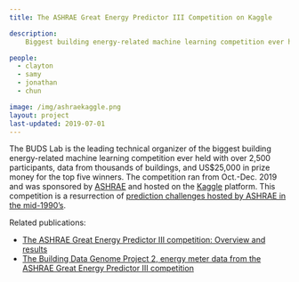 ```yaml
---
title: The ASHRAE Great Energy Predictor III Competition on Kaggle

description: 
    Biggest building energy-related machine learning competition ever held. 

people:
  - clayton
  - samy
  - jonathan
  - chun

image: /img/ashraekaggle.png
layout: project
last-updated: 2019-07-01
---
```

The BUDS Lab is the leading technical organizer of the biggest building energy-related machine learning competition ever held with over 2,500 participants, data from thousands of buildings, and US$25,000 in prize money for the top five winners. The competition ran from Oct.-Dec. 2019 and was sponsored by [ASHRAE](https://www.ashrae.org/) and hosted on the [Kaggle](https://www.kaggle.com/) platform. This competition is a resurrection of [prediction challenges hosted by ASHRAE in the mid-1990’s](https://www.kaggle.com/c/great-energy-predictor-shootout-i).

Related publications:
- [The ASHRAE Great Energy Predictor III competition: Overview and results](https://www.tandfonline.com/doi/abs/10.1080/23744731.2020.1795514?journalCode=uhvc21)
- [The Building Data Genome Project 2, energy meter data from the ASHRAE Great Energy Predictor III competition](https://www.researchgate.net/publication/341895125_The_Building_Data_Genome_Project_2_energy_meter_data_from_the_ASHRAE_Great_Energy_Predictor_III_competition)
